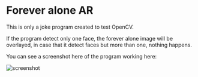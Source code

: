 Forever alone AR
================

This is only a joke program created to test OpenCV.

If the program detect only one face, the forever alone image will be overlayed,
in case that it detect faces but more than one, nothing happens.

You can see a screenshot here of the program working here:

![screenshot](https://github.com/agonzalezro/Forever-Alone-Augmented-Reality/raw/master/screenshot.png)
